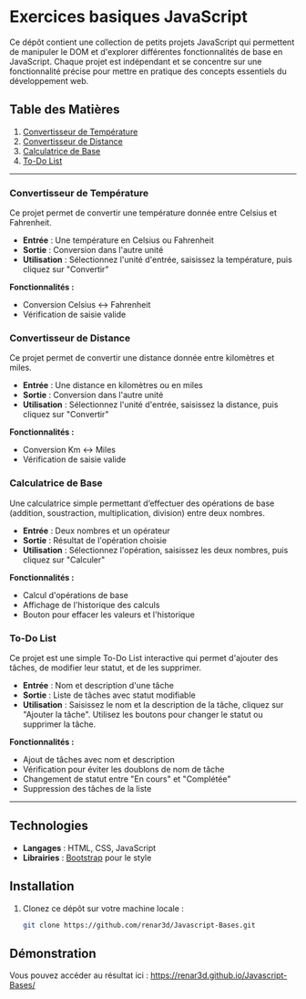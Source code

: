 # Exercices basiques JavaScript

Ce dépôt contient une collection de petits projets JavaScript qui permettent de manipuler le DOM et d'explorer différentes fonctionnalités de base en JavaScript. Chaque projet est indépendant et se concentre sur une fonctionnalité précise pour mettre en pratique des concepts essentiels du développement web.

## Table des Matières

1. [Convertisseur de Température](#convertisseur-de-temperature)
2. [Convertisseur de Distance](#convertisseur-de-distance)
3. [Calculatrice de Base](#calculatrice-de-base)
4. [To-Do List](#to-do-list)

---

### Convertisseur de Température

Ce projet permet de convertir une température donnée entre Celsius et Fahrenheit.

- **Entrée** : Une température en Celsius ou Fahrenheit
- **Sortie** : Conversion dans l'autre unité
- **Utilisation** : Sélectionnez l'unité d'entrée, saisissez la température, puis cliquez sur "Convertir"

**Fonctionnalités :**
- Conversion Celsius ↔️ Fahrenheit
- Vérification de saisie valide

### Convertisseur de Distance

Ce projet permet de convertir une distance donnée entre kilomètres et miles.

- **Entrée** : Une distance en kilomètres ou en miles
- **Sortie** : Conversion dans l'autre unité
- **Utilisation** : Sélectionnez l'unité d'entrée, saisissez la distance, puis cliquez sur "Convertir"

**Fonctionnalités :**
- Conversion Km ↔️ Miles
- Vérification de saisie valide

### Calculatrice de Base

Une calculatrice simple permettant d’effectuer des opérations de base (addition, soustraction, multiplication, division) entre deux nombres.

- **Entrée** : Deux nombres et un opérateur
- **Sortie** : Résultat de l'opération choisie
- **Utilisation** : Sélectionnez l'opération, saisissez les deux nombres, puis cliquez sur "Calculer"

**Fonctionnalités :**
- Calcul d'opérations de base
- Affichage de l'historique des calculs
- Bouton pour effacer les valeurs et l'historique

### To-Do List

Ce projet est une simple To-Do List interactive qui permet d'ajouter des tâches, de modifier leur statut, et de les supprimer.

- **Entrée** : Nom et description d'une tâche
- **Sortie** : Liste de tâches avec statut modifiable
- **Utilisation** : Saisissez le nom et la description de la tâche, cliquez sur "Ajouter la tâche". Utilisez les boutons pour changer le statut ou supprimer la tâche.

**Fonctionnalités :**
- Ajout de tâches avec nom et description
- Vérification pour éviter les doublons de nom de tâche
- Changement de statut entre "En cours" et "Complétée"
- Suppression des tâches de la liste

---

## Technologies

- **Langages** : HTML, CSS, JavaScript
- **Librairies** : [Bootstrap](https://getbootstrap.com/) pour le style

## Installation

1. Clonez ce dépôt sur votre machine locale :
   ```bash
   git clone https://github.com/renar3d/Javascript-Bases.git
   
## Démonstration

Vous pouvez accéder au résultat ici : https://renar3d.github.io/Javascript-Bases/
